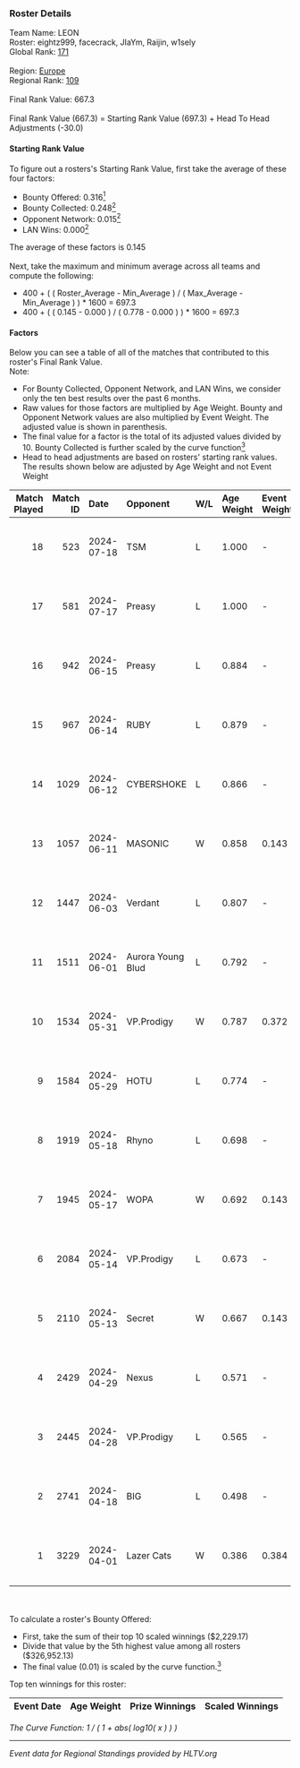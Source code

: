 ### Roster Details<br />
Team Name: LEON<br />
Roster: eightz999, facecrack, JIaYm, Raijin, w1sely<br />
Global Rank: [171](../standings_global.md)<br />
<br />
Region: [Europe]( ../standings_europe.md)<br />
Regional Rank: [109]( ../standings_europe.md)<br />
<br />
Final Rank Value:  667.3<br />
<br />
Final Rank Value (667.3) = Starting Rank Value (697.3) + Head To Head Adjustments (-30.0)<br />

#### Starting Rank Value<br />
To figure out a rosters's Starting Rank Value, first take the average of these four factors:<br />
- Bounty Offered: 0.316[<sup>1</sup>](#table2)
- Bounty Collected: 0.248[<sup>2</sup>](#table1)
- Opponent Network: 0.015[<sup>2</sup>](#table1)
- LAN Wins: 0.000[<sup>2</sup>](#table1)

The average of these factors is 0.145<br />
<br />
Next, take the maximum and minimum average across all teams and compute the following:<br />
- 400 + ( ( Roster_Average - Min_Average ) / ( Max_Average - Min_Average ) ) * 1600 = 697.3
- 400 + ( ( 0.145 - 0.000 ) / ( 0.778 - 0.000 ) ) * 1600 = 697.3


#### Factors<br />
Below you can see a table of all of the matches that contributed to this roster's Final Rank Value.<br />
Note:<br />

- For Bounty Collected, Opponent Network, and LAN Wins, we consider only the ten best results over the past 6 months.
- Raw values for those factors are multiplied by Age Weight. Bounty and Opponent Network values are also multiplied by Event Weight. The adjusted value is shown in parenthesis.
- The final value for a factor is the total of its adjusted values divided by 10. Bounty Collected is further scaled by the curve function[<sup>3</sup>](#curveFunction)
- Head to head adjustments are based on rosters' starting rank values. The results shown below are adjusted by Age Weight and not Event Weight
<span id="table1"></span><br />


| Match Played | Match ID | Date       | Opponent          | W/L | Age Weight | Event Weight | Bounty Collected | Opponent Network | LAN Wins  | H2H Adj. | Roster                                      |
| -: | -: | :- | :- | :- | :- | :- | :- | :- | :- | -: | :- |
|           18 |      523 | 2024-07-18 | TSM               | L   | 1.000      | -            | -                | -                | -         |    -3.47 | eightz999, facecrack, JIaYm, Raijin, w1sely |
|           17 |      581 | 2024-07-17 | Preasy            | L   | 1.000      | -            | -                | -                | -         |   -11.27 | eightz999, facecrack, JIaYm, Raijin, w1sely |
|           16 |      942 | 2024-06-15 | Preasy            | L   | 0.884      | -            | -                | -                | -         |    -9.86 | eightz999, facecrack, JIaYm, Raijin, w1sely |
|           15 |      967 | 2024-06-14 | RUBY              | L   | 0.879      | -            | -                | -                | -         |    -6.46 | eightz999, facecrack, JIaYm, Raijin, w1sely |
|           14 |     1029 | 2024-06-12 | CYBERSHOKE        | L   | 0.866      | -            | -                | -                | -         |    -6.99 | eightz999, facecrack, JIaYm, Raijin, w1sely |
|           13 |     1057 | 2024-06-11 | MASONIC           | W   | 0.858      | 0.143        | 0.009 (0.001)    | 0.086 (0.011)    | 0 (0.000) |    16.42 | eightz999, facecrack, JIaYm, Raijin, w1sely |
|           12 |     1447 | 2024-06-03 | Verdant           | L   | 0.807      | -            | -                | -                | -         |    -5.71 | eightz999, facecrack, JIaYm, Raijin, w1sely |
|           11 |     1511 | 2024-06-01 | Aurora Young Blud | L   | 0.792      | -            | -                | -                | -         |    -8.19 | eightz999, facecrack, JIaYm, Raijin, w1sely |
|           10 |     1534 | 2024-05-31 | VP.Prodigy        | W   | 0.787      | 0.372        | 0.026 (0.008)    | 0.405 (0.118)    | 0 (0.000) |    19.43 | eightz999, facecrack, JIaYm, Raijin, w1sely |
|            9 |     1584 | 2024-05-29 | HOTU              | L   | 0.774      | -            | -                | -                | -         |   -12.62 | eightz999, facecrack, JIaYm, Raijin, w1sely |
|            8 |     1919 | 2024-05-18 | Rhyno             | L   | 0.698      | -            | -                | -                | -         |    -3.50 | eightz999, facecrack, JIaYm, Raijin, w1sely |
|            7 |     1945 | 2024-05-17 | WOPA              | W   | 0.692      | 0.143        | 0.001 (0.000)    | 0.127 (0.013)    | 0 (0.000) |     8.80 | eightz999, facecrack, JIaYm, Raijin, w1sely |
|            6 |     2084 | 2024-05-14 | VP.Prodigy        | L   | 0.673      | -            | -                | -                | -         |    -5.57 | eightz999, facecrack, JIaYm, Raijin, w1sely |
|            5 |     2110 | 2024-05-13 | Secret            | W   | 0.667      | 0.143        | 0.000 (0.000)    | 0.060 (0.006)    | 0 (0.000) |     6.53 | eightz999, facecrack, JIaYm, Raijin, w1sely |
|            4 |     2429 | 2024-04-29 | Nexus             | L   | 0.571      | -            | -                | -                | -         |    -5.38 | eightz999, facecrack, JIaYm, Raijin, w1sely |
|            3 |     2445 | 2024-04-28 | VP.Prodigy        | L   | 0.565      | -            | -                | -                | -         |    -4.87 | eightz999, facecrack, JIaYm, Raijin, w1sely |
|            2 |     2741 | 2024-04-18 | BIG               | L   | 0.498      | -            | -                | -                | -         |    -0.81 | eightz999, facecrack, JIaYm, Raijin, w1sely |
|            1 |     3229 | 2024-04-01 | Lazer Cats        | W   | 0.386      | 0.384        | 0.002 (0.000)    | 0.000 (0.000)    | 0 (0.000) |     3.52 | eightz999, facecrack, JIaYm, Raijin, w1sely |

<br />
<span id="table2"></span><br />
To calculate a roster's Bounty Offered:<br />

- First, take the sum of their top 10 scaled winnings ($2,229.17)
- Divide that value by the 5th highest value among all rosters ($326,952.13)
- The final value (0.01) is scaled by the curve function.[<sup>3</sup>](#curveFunction)

Top ten winnings for this roster:<br />

| Event Date | Age Weight | Prize Winnings | Scaled Winnings |
| :- | -: | :- | :- |


<span id="curveFunction"></span>_The Curve Function: 1 / ( 1 + abs( log10( x ) ) )_<br />

---
_Event data for Regional Standings provided by HLTV.org_<br />
